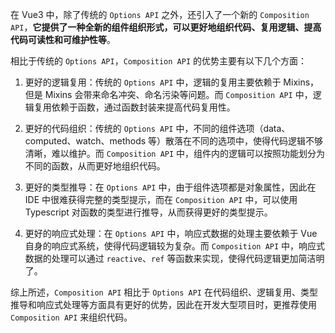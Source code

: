 在 Vue3 中，除了传统的 `Options API` 之外，还引入了一个新的 `Composition API`，**它提供了一种全新的组件组织形式，可以更好地组织代码、复用逻辑、提高代码可读性和可维护性等**。

相比于传统的 `Options API`，`Composition API` 的优势主要有以下几个方面：

1. 更好的逻辑复用：传统的 `Options API` 中，逻辑的复用主要依赖于 Mixins，但是 Mixins 会带来命名冲突、命名污染等问题。而 `Composition API` 中，逻辑复用依赖于函数，通过函数封装来提高代码复用性。

2. 更好的代码组织：传统的 `Options API` 中，不同的组件选项（data、computed、watch、methods 等）散落在不同的选项中，使得代码逻辑不够清晰，难以维护。而 `Composition API` 中，组件内的逻辑可以按照功能划分为不同的函数，从而更好地组织代码。

3. 更好的类型推导：在 `Options API` 中，由于组件选项都是对象属性，因此在 IDE 中很难获得完整的类型提示，而在 `Composition API` 中，可以使用 Typescript 对函数的类型进行推导，从而获得更好的类型提示。

4. 更好的响应式处理：在 `Options API` 中，响应式数据的处理主要依赖于 Vue 自身的响应式系统，使得代码逻辑较为复杂。而 `Composition API` 中，响应式数据的处理可以通过 `reactive`、`ref` 等函数来实现，使得代码逻辑更加简洁明了。

综上所述，`Composition API` 相比于 `Options API` 在代码组织、逻辑复用、类型推导和响应式处理等方面具有更好的优势，因此在开发大型项目时，更推荐使用 `Composition API` 来组织代码。